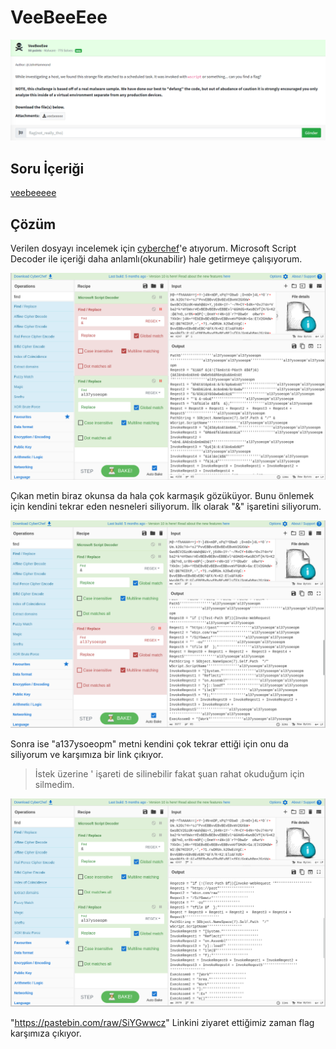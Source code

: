 # VeeBeeEee
![Soru](https://github.com/mel4mi/Huntress2023-Writeups/blob/main/Depo/Malware/VeeBeeEee/VeeBeeEee.png)
## Soru İçeriği 
[veebeeeee]()

## Çözüm

Verilen dosyayı incelemek için [cyberchef]()'e atıyorum. Microsoft Script Decoder ile içeriği daha anlamlı(okunabilir) hale getirmeye çalışıyorum.

![](https://github.com/mel4mi/Huntress2023-Writeups/blob/main/Depo/Malware/VeeBeeEee/Screenshot_1.png)

Çıkan metin biraz okunsa da hala çok karmaşık gözüküyor. Bunu önlemek için kendini tekrar eden nesneleri siliyorum. İlk olarak "&" işaretini siliyorum.

![](https://github.com/mel4mi/Huntress2023-Writeups/blob/main/Depo/Malware/VeeBeeEee/Screenshot_2.png)

Sonra ise "a137ysoeopm" metni kendini çok tekrar ettiği için onu da siliyorum ve karşımıza bir link çıkıyor.

> İstek üzerine ' işareti de silinebilir fakat şuan rahat okuduğum için silmedim.

![](https://github.com/mel4mi/Huntress2023-Writeups/blob/main/Depo/Malware/VeeBeeEee/Screenshot_3.png)

"https://pastebin.com/raw/SiYGwwcz" Linkini ziyaret ettiğimiz zaman flag karşımıza çıkıyor.
